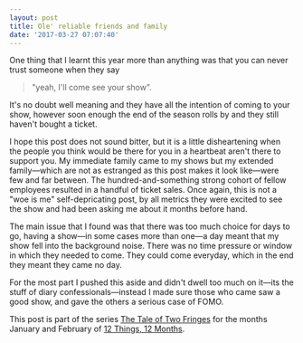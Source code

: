 ```yaml
---
layout: post
title: Ole' reliable friends and family
date: '2017-03-27 07:07:40'
---
```


One thing that I learnt this year more than anything was that you can never trust someone when they say

> "yeah, I'll come see your show".

It's no doubt well meaning and they have all the intention of coming to your show, however soon enough the end of the season rolls by and they still haven't bought a ticket.

I hope this post does not sound bitter, but it is a little disheartening when the people you think would be there for you in a heartbeat aren't there to support you. My immediate family came to my shows but my extended family—which are not as estranged as this post makes it look like—were few and far between. The hundred-and-something strong cohort of fellow employees resulted in a handful of ticket sales. Once again, this is not a "woe is me" self-depricating post, by all metrics they were excited to see the show and had been asking me about it months before hand.

The main issue that I found was that there was too much choice for days to go, having a show—in some cases more than one—a day meant that my show fell into the background noise. There was no time pressure or window in which they needed to come. They could come everyday, which in the end they meant they came no day.

For the most part I pushed this aside and didn't dwell too much on it—its the stuff of diary confessionals—instead I made sure those who came saw a good show, and gave the others a serious case of FOMO.

This post is part of the series [The Tale of Two Fringes](https://blog.jden.me/the-tale-of-two-fringes/) for the months January and February of [12 Things, 12 Months](https://blog.jden.me/12-months-12-things/).